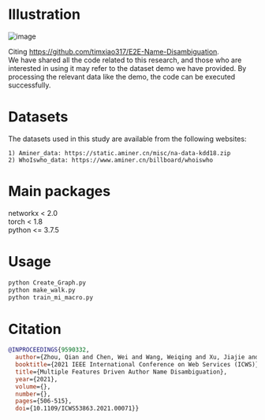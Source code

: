 # Illustration
![image](https://user-images.githubusercontent.com/37830460/235340773-b79a7917-892b-4374-af75-06404dfc3b8b.png)

Citing https://github.com/timxiao317/E2E-Name-Disambiguation.  
We have shared all the code related to this research, and those who are interested in using it may refer to the dataset demo we have provided. By processing the relevant data like the demo, the code can be executed successfully. 

# Datasets
The datasets used in this study are available from the following websites:
```
1) Aminer_data: https://static.aminer.cn/misc/na-data-kdd18.zip
2) WhoIswho_data: https://www.aminer.cn/billboard/whoiswho
```

# Main packages
networkx < 2.0  
torch < 1.8  
python <= 3.7.5  

# Usage

```python
python Create_Graph.py  
python make_walk.py  
python train_mi_macro.py  
```

# Citation
```bibtex
@INPROCEEDINGS{9590332,
  author={Zhou, Qian and Chen, Wei and Wang, Weiqing and Xu, Jiajie and Zhao, Lei},
  booktitle={2021 IEEE International Conference on Web Services (ICWS)}, 
  title={Multiple Features Driven Author Name Disambiguation}, 
  year={2021},
  volume={},
  number={},
  pages={506-515},
  doi={10.1109/ICWS53863.2021.00071}}

```
